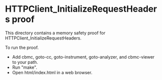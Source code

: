 HTTPClient_InitializeRequestHeaders proof
==============

This directory contains a memory safety proof for HTTPClient_InitializeRequestHeaders.

To run the proof.
* Add cbmc, goto-cc, goto-instrument, goto-analyzer, and cbmc-viewer
  to your path.
* Run "make".
* Open html/index.html in a web browser.